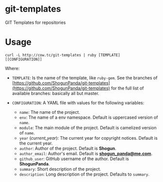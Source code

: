 # git-templates

GIT Templates for repositories

# Usage

`curl -L http://cow.tc/git-templates | ruby [TEMPLATE] [[CONFIGURATION]]`

Where:

* `TEMPLATE`: Is the name of the template, like `ruby-gem`. See the branches of [https://github.com/ShogunPanda/git-templates](https://github.com/ShogunPanda/git-templates) for the full list of available branches: basically all but master.

* `CONFIGURATION`: A YAML file with values for the following variables:  
  * `name`: The name of the project.
  * `env`: The name of a env namespace. Default is uppercased version of `name`.
  * `module`: The main module of the project. Default is camelized version of `name`.
  * `year` (*current_year*): The current year for copyright notices. Default is the current year.
  * `author`: Author of the project. Default is **Shogun**.
  * `author_email`: Author's email. Default is **shogun_panda@me.com**.
  * `github_user`: GitHub username of the author. Default is **ShogunPanda**.
  * `summary`: Short description of the project.
  * `description`: Long description of the project. Defaults to `summary`.